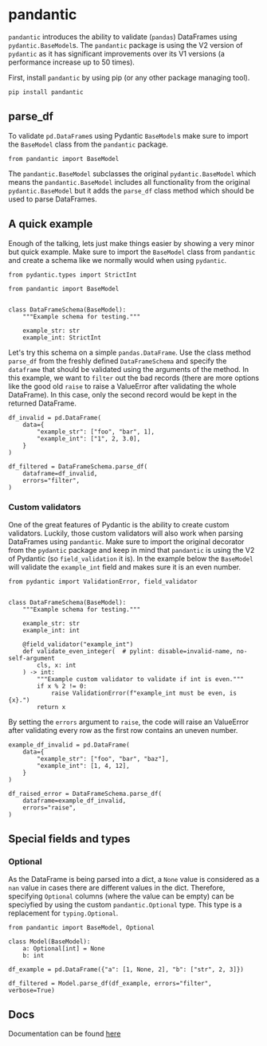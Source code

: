 # pandantic

`pandantic` introduces the ability to validate (`pandas`) DataFrames using `pydantic.BaseModel`s. The `pandantic` package is using the V2 version of `pydantic` as it has significant improvements over its V1 versions (a performance increase up to 50 times).

First, install `pandantic` by using pip (or any other package managing tool).

```pip install pandantic```

## parse_df

To validate `pd.DataFrame`s using Pydantic `BaseModel`s make sure to import the `BaseModel` class from the `pandantic` package.

```from pandantic import BaseModel```

The `pandantic.BaseModel` subclasses the original `pydantic.BaseModel` which means the `pandantic.BaseModel` includes all functionality from the original `pydantic.BaseModel` but it adds the `parse_df` class method which should be used to parse DataFrames.

## A quick example

Enough of the talking, lets just make things easier by showing a very minor but quick example. Make sure to import the `BaseModel` class from `pandantic` and create a schema like we normally would when using `pydantic`.

```
from pydantic.types import StrictInt

from pandantic import BaseModel


class DataFrameSchema(BaseModel):
    """Example schema for testing."""

    example_str: str
    example_int: StrictInt
```

Let's try this schema on a simple `pandas.DataFrame`. Use the class method `parse_df` from the freshly defined `DataFrameSchema` and specify the `dataframe` that should be validated using the arguments of the method. In this example, we want to `filter` out the bad records (there are more options like the good old `raise` to raise a ValueError after validating the whole DataFrame). In this case, only the second record would be kept in the returned DataFrame.

```
df_invalid = pd.DataFrame(
    data={
        "example_str": ["foo", "bar", 1],
        "example_int": ["1", 2, 3.0],
    }
)

df_filtered = DataFrameSchema.parse_df(
    dataframe=df_invalid,
    errors="filter",
)
```
### Custom validators

One of the great features of Pydantic is the ability to create custom validators. Luckily, those custom validators will also work when parsing DataFrames using `pandantic`. Make sure to import the original decorator from the `pydantic` package and keep in mind that `pandantic` is using the V2 of Pydantic (so `field_validation` it is). In the example below the `BaseModel` will validate the `example_int` field and makes sure it is an even number.

```
from pydantic import ValidationError, field_validator


class DataFrameSchema(BaseModel):
    """Example schema for testing."""

    example_str: str
    example_int: int

    @field_validator("example_int")
    def validate_even_integer(  # pylint: disable=invalid-name, no-self-argument
        cls, x: int
    ) -> int:
        """Example custom validator to validate if int is even."""
        if x % 2 != 0:
            raise ValidationError(f"example_int must be even, is {x}.")
        return x
```

By setting the `errors` argument to `raise`, the code will raise an ValueError after validating every row as the first row contains an uneven number.

```
example_df_invalid = pd.DataFrame(
    data={
        "example_str": ["foo", "bar", "baz"],
        "example_int": [1, 4, 12],
    }
)

df_raised_error = DataFrameSchema.parse_df(
    dataframe=example_df_invalid,
    errors="raise",
)
```

## Special fields and types
### Optional
As the DataFrame is being parsed into a dict, a `None` value is considered as a `nan` value in cases there are different values in the dict. Therefore, specifying `Optional` columns (where the value can be empty) can be speciyfied by using the custom `pandantic.Optional` type. This type is a replacement for `typing.Optional`.

```
from pandantic import BaseModel, Optional

class Model(BaseModel):
    a: Optional[int] = None
    b: int

df_example = pd.DataFrame({"a": [1, None, 2], "b": ["str", 2, 3]})

df_filtered = Model.parse_df(df_example, errors="filter", verbose=True)
```

## Docs
Documentation can be found [here](https://pandantic-rtd.readthedocs.io/en/latest/)
